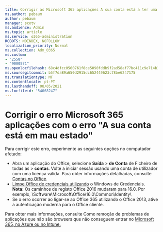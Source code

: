 ```yaml
---
title: Corrigir as Microsoft 365 aplicações A sua conta está a ter uma mensagem de estado inverso
ms.author: pebaum
author: pebaum
manager: scotv
ms.audience: Admin
ms.topic: article
ms.service: o365-administration
ROBOTS: NOINDEX, NOFOLLOW
localization_priority: Normal
ms.collection: Adm_O365
ms.custom:
- "2558"
- "9000571"
ms.openlocfilehash: 68c4dfcc0500761f8ce5090fddb9f2ad58af77bc411c9e714b14c383fef177de
ms.sourcegitcommit: b5f7da89a650d2915dc652449623c78be6247175
ms.translationtype: MT
ms.contentlocale: pt-PT
ms.lasthandoff: 08/05/2021
ms.locfileid: "54068247"
---
```

# <a name="fixing-the-microsoft-365-apps-your-account-is-in-a-bad-state-error"></a>Corrigir o erro Microsoft 365 aplicações com o erro "A sua conta está em mau estado"

Para corrigir este erro, experimente as seguintes opções no computador afetado:

- Abra um aplicação do Office, selecione **Saída**  >  **de Conta** de Ficheiro de todas as  >  **contas**. Volte a iniciar sessão usando uma conta de utilizador com uma licença válida. Para obter informações detalhadas, consulte [Contas no Office](https://support.office.com/article/accounts-in-office-628ea040-f265-49de-b986-be09c3ebf8a9).
- [Limpe Office de credenciais utilizando](https://docs.microsoft.com/office/troubleshoot/error-messages/another-account-already-signed-in#step-3-clear-cached-credentials-on-the-computer) o Windows de Credenciais.<br>
  **Nota:** Os caminhos de registo Office 2016 mudaram para 16.0. Por exemplo, \Software\Microsoft\Office\16.0\Common\Identity\
- Se o erro ocorrer ao ligar-se ao Office 365 utilizando o Office [](https://docs.microsoft.com/microsoft-365/admin/security-and-compliance/enable-modern-authentication) 2013, ative a autenticação moderna para o Office cliente.

Para obter mais informações, consulte Como remoção de problemas de aplicações que não são browsers que não conseguem entrar no [Microsoft 365, no Azure ou no Intune.](https://support.office.com/article/how-to-troubleshoot-non-browser-apps-that-can-t-sign-in-to-office-365-azure-or-intune-3ba1b268-66f6-462c-b0e5-070f5c2603c1)

